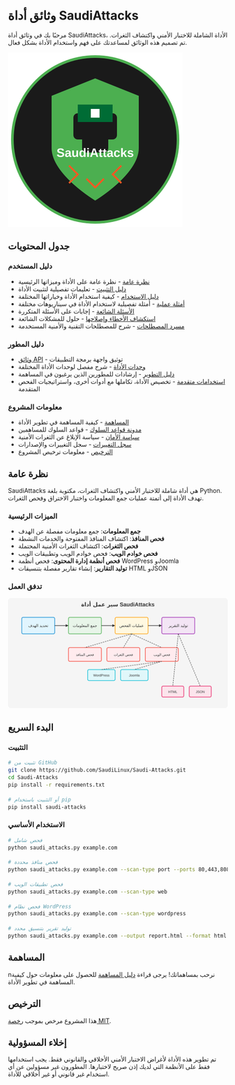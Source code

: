 # وثائق أداة SaudiAttacks

مرحبًا بك في وثائق أداة SaudiAttacks، الأداة الشاملة للاختبار الأمني واكتشاف الثغرات. تم تصميم هذه الوثائق لمساعدتك على فهم واستخدام الأداة بشكل فعال.

![شعار SaudiAttacks](../assets/logo.svg)

## جدول المحتويات

### دليل المستخدم

- [نظرة عامة](../README.md) - نظرة عامة على الأداة وميزاتها الرئيسية
- [دليل التثبيت](../INSTALL.md) - تعليمات تفصيلية لتثبيت الأداة
- [دليل الاستخدام](usage.md) - كيفية استخدام الأداة وخياراتها المختلفة
- [أمثلة عملية](examples.md) - أمثلة تفصيلية لاستخدام الأداة في سيناريوهات مختلفة
- [الأسئلة الشائعة](faq.md) - إجابات على الأسئلة المتكررة
- [استكشاف الأخطاء وإصلاحها](troubleshooting.md) - حلول للمشكلات الشائعة
- [مسرد المصطلحات](glossary.md) - شرح للمصطلحات التقنية والأمنية المستخدمة

### دليل المطور

- [وثائق API](api.md) - توثيق واجهة برمجة التطبيقات
- [وحدات الأداة](modules.md) - شرح مفصل لوحدات الأداة المختلفة
- [دليل التطوير](development.md) - إرشادات للمطورين الذين يرغبون في المساهمة
- [استخدامات متقدمة](advanced.md) - تخصيص الأداة، تكاملها مع أدوات أخرى، واستراتيجيات الفحص المتقدمة

### معلومات المشروع

- [المساهمة](../CONTRIBUTING.md) - كيفية المساهمة في تطوير الأداة
- [مدونة قواعد السلوك](../CODE_OF_CONDUCT.md) - قواعد السلوك للمساهمين
- [سياسة الأمان](../SECURITY.md) - سياسة الإبلاغ عن الثغرات الأمنية
- [سجل التغييرات](../CHANGELOG.md) - سجل التغييرات والإصدارات
- [الترخيص](../LICENSE) - معلومات ترخيص المشروع

## نظرة عامة

SaudiAttacks هي أداة شاملة للاختبار الأمني واكتشاف الثغرات، مكتوبة بلغة Python. تهدف الأداة إلى أتمتة عمليات جمع المعلومات واختبار الاختراق وفحص الثغرات.

### الميزات الرئيسية

- **جمع المعلومات**: جمع معلومات مفصلة عن الهدف
- **فحص المنافذ**: اكتشاف المنافذ المفتوحة والخدمات النشطة
- **فحص الثغرات**: اكتشاف الثغرات الأمنية المحتملة
- **فحص خوادم الويب**: فحص خوادم الويب وتطبيقات الويب
- **فحص أنظمة إدارة المحتوى**: فحص أنظمة WordPress وJoomla
- **توليد التقارير**: إنشاء تقارير مفصلة بتنسيقات HTML وJSON

### تدفق العمل

![تدفق العمل](../assets/workflow.svg)

## البدء السريع

### التثبيت

```bash
# تثبيت من GitHub
git clone https://github.com/SaudiLinux/Saudi-Attacks.git
cd Saudi-Attacks
pip install -r requirements.txt

# أو التثبيت باستخدام pip
pip install saudi-attacks
```

### الاستخدام الأساسي

```bash
# فحص شامل
python saudi_attacks.py example.com

# فحص منافذ محددة
python saudi_attacks.py example.com --scan-type port --ports 80,443,8080

# فحص تطبيقات الويب
python saudi_attacks.py example.com --scan-type web

# فحص نظام WordPress
python saudi_attacks.py example.com --scan-type wordpress

# توليد تقرير بتنسيق محدد
python saudi_attacks.py example.com --output report.html --format html
```

## المساهمة

nنرحب بمساهماتك! يرجى قراءة [دليل المساهمة](../CONTRIBUTING.md) للحصول على معلومات حول كيفية المساهمة في تطوير الأداة.

## الترخيص

هذا المشروع مرخص بموجب [رخصة MIT](../LICENSE).

## إخلاء المسؤولية

تم تطوير هذه الأداة لأغراض الاختبار الأمني الأخلاقي والقانوني فقط. يجب استخدامها فقط على الأنظمة التي لديك إذن صريح لاختبارها. المطورون غير مسؤولين عن أي استخدام غير قانوني أو غير أخلاقي للأداة.